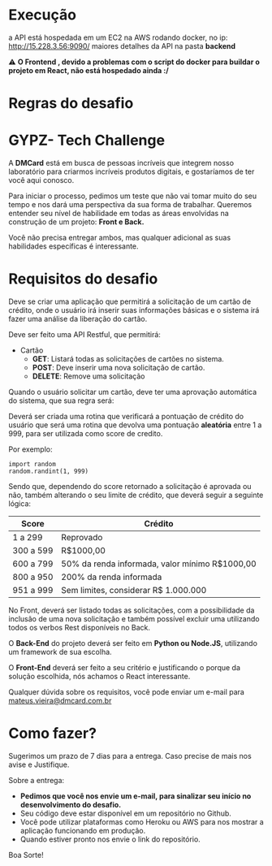 # Execução

  a API está hospedada em um EC2 na AWS rodando docker, no ip: http://15.228.3.56:9090/
  maiores detalhes da API na pasta **backend**
  
  :warning: **O Frontend , devido a problemas com o script do docker para buildar o projeto em React, não está hospedado ainda :/**


# Regras do desafio

# GYPZ- Tech Challenge

A **DMCard** está em busca de pessoas incríveis que integrem nosso laboratório para criarmos incríveis produtos digitais, e gostaríamos de ter você aqui conosco.

Para iniciar o processo, pedimos um teste que não vai tomar muito do seu tempo e nos dará uma perspectiva da sua forma de trabalhar. Queremos entender seu nível de habilidade em todas as áreas envolvidas na construção de um projeto: **Front e Back.**

Você não precisa entregar ambos, mas qualquer adicional as suas habilidades específicas é interessante.

# Requisitos do desafio

Deve se criar uma aplicação que permitirá a solicitação de um cartão de crédito, onde o usuário irá inserir suas informações básicas e o sistema irá fazer uma análise da liberação do cartão.

Deve ser feito uma API Restful, que permitirá:

- Cartão
  - **GET**: Listará todas as solicitações de cartões no sistema.
  - **POST**: Deve inserir uma nova solicitação de cartão.
  - **DELETE**: Remove uma solicitação 

Quando o usuário solicitar um cartão, deve ter uma aprovação automática do sistema, que sua regra será:

Deverá ser criada uma rotina que verificará a pontuação de crédito do usuário que será uma rotina que devolva uma pontuação **aleatória** entre 1 a 999, para ser utilizada como score de credito.

Por exemplo:

```
import random
random.randint(1, 999)
```

Sendo que, dependendo do score retornado a solicitação é aprovada ou não, também alterando o seu limite de crédito, que deverá seguir a seguinte lógica:

| Score     | Crédito                                        |
| --------- | ---------------------------------------------- |
| 1 a 299   | Reprovado                                      |
| 300 a 599 | R$1000,00                                      |
| 600 a 799 | 50% da renda informada, valor mínimo R$1000,00 |
| 800 a 950 | 200% da renda informada                        |
| 951 a 999 | Sem limites, considerar R$ 1.000.000           |

No Front, deverá ser listado todas as solicitações, com a possibilidade da inclusão de uma nova solicitação e também possível excluir uma utilizando todos os verbos Rest disponíveis no Back.

O **Back-End** do projeto deverá ser feito em **Python ou Node.JS**, utilizando um framework de sua escolha.

O **Front-End** deverá ser feito a seu critério e justificando o porque da solução escolhida, nós achamos o React interessante.



Qualquer dúvida sobre os requisitos, você pode enviar um e-mail para mateus.vieira@dmcard.com.br



# Como fazer?

Sugerimos um prazo de 7 dias para a entrega. Caso precise de mais nos avise e Justifique.

Sobre a entrega:

- **Pedimos que você nos envie um e-mail, para sinalizar seu início no desenvolvimento do desafio.**
- Seu código deve estar disponível em um repositório no Github.
- Você pode utilizar plataformas como Heroku ou AWS para nos mostrar a aplicação funcionando em produção.
- Quando estiver pronto nos envie o link do repositório.

Boa Sorte!
